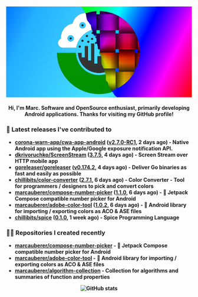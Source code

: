 <p align="center">
	<img src="https://raw.githubusercontent.com/marcauberer/marcauberer/master/images/frontpage-image.jpg">
	<br><br>
	<b>Hi, I'm Marc. Software and OpenSource enthusiast, primarily developing Android applications. Thanks for visiting my GitHub profile!
</p>

### 🚀 Latest releases I've contributed to


- [corona-warn-app/cwa-app-android](https://github.com/corona-warn-app/cwa-app-android) ([v2.7.0-RC1](https://github.com/corona-warn-app/cwa-app-android/releases/tag/v2.7.0-RC1), 2 days ago) - Native Android app using the Apple/Google exposure notification API.
- [dkrivoruchko/ScreenStream](https://github.com/dkrivoruchko/ScreenStream) ([3.7.5](https://github.com/dkrivoruchko/ScreenStream/releases/tag/3.7.5), 4 days ago) - Screen Stream over HTTP mobile app
- [goreleaser/goreleaser](https://github.com/goreleaser/goreleaser) ([v0.174.2](https://github.com/goreleaser/goreleaser/releases/tag/v0.174.2), 4 days ago) - Deliver Go binaries as fast and easily as possible
- [chillibits/color-converter](https://github.com/chillibits/color-converter) ([2.7.1](https://github.com/chillibits/color-converter/releases/tag/2.7.1), 6 days ago) - Color Converter - Tool for programmers / designers to pick and convert colors
- [marcauberer/compose-number-picker](https://github.com/marcauberer/compose-number-picker) ([1.1.0](https://github.com/marcauberer/compose-number-picker/releases/tag/1.1.0), 6 days ago) - 🔢 Jetpack Compose compatible number picker for Android
- [marcauberer/adobe-color-tool](https://github.com/marcauberer/adobe-color-tool) ([1.0.2](https://github.com/marcauberer/adobe-color-tool/releases/tag/1.0.2), 6 days ago) - 🎨 Android library for importing / exporting colors as ACO &amp; ASE files
- [chillibits/spice](https://github.com/chillibits/spice) ([0.1.0](https://github.com/chillibits/spice/releases/tag/0.1.0), 1 week ago) - Spice Programming Language

### 👨‍💻 Repositories I created recently
- [marcauberer/compose-number-picker](https://github.com/marcauberer/compose-number-picker) - 🔢 Jetpack Compose compatible number picker for Android
- [marcauberer/adobe-color-tool](https://github.com/marcauberer/adobe-color-tool) - 🎨 Android library for importing / exporting colors as ACO &amp; ASE files
- [marcauberer/algorithm-collection](https://github.com/marcauberer/algorithm-collection) - Collection for algorithms and summaries of function and properties

<p align="center">
	<img src="https://github-readme-stats.vercel.app/api?username=marcauberer&show_icons=true&theme=dark" alt="GitHub stats">
</p>
